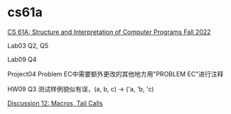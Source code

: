 # cs61a

[CS 61A: Structure and Interpretation of Computer Programs Fall 2022](https://inst.eecs.berkeley.edu/~cs61a/fa22/)

Lab03 Q2, Q5

Lab09 Q4

Project04 Problem EC中需要额外更改的其他地方用"PROBLEM EC"进行注释

HW09 Q3 测试样例貌似有误，(a, b, c) -> ('a, 'b, 'c)

[Discussion 12: Macros, Tail Calls](https://inst.eecs.berkeley.edu/~cs61a/fa22/disc/disc12/)
